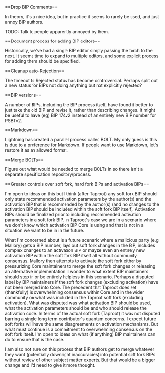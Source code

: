 ==Drop BIP Comments==

In theory, it's a nice idea, but in practice it seems to rarely be used, and just annoy BIP authors.

TODO: Talk to people apparently annoyed by them.

==Document process for adding BIP editors==

Historically, we've had a single BIP editor simply passing the torch to the next. It seems time to expand to multiple editors, and some explicit process for adding them should be specified.

==Cleanup auto-Rejection==

The timeout to Rejected status has become controversial. Perhaps split out a new status for BIPs not doing anything but not explicitly rejected?

==BIP versions==

A number of BIPs, including the BIP process itself, have found it better to just take the old BIP and revise it, rather than describing changes. It might be useful to have (eg) BIP 174v2 instead of an entirely new BIP number for PSBTv2.

==Markdown==

Lightning has created a parallel process called BOLT. My only guess is this is due to a preference for Markdown. If people want to use Markdown, let's restore it as an allowed format.

==Merge BOLTs==

Figure out what would be needed to merge BOLTs in so there isn't a separate specification repository/process.

==Greater controls over soft fork, hard fork BIPs and activation BIPs==

I'm open to ideas on this but I think (after Taproot) any soft fork BIP should only state recommended activation parameters by the author(s) and the activation BIP that is recommended by the author(s) (and no changes to the activation BIP should be included within the soft fork BIP itself). Activation BIPs should be finalized prior to including recommended activation parameters in a soft fork BIP. In Taproot's case we are in a scenario where we don't know which activation BIP Core is using and that is not in a situation we want to be in in the future.

What I'm concerned about is a future scenario where a malicious party (e.g Mallory) gets a BIP number, lays out soft fork changes in the BIP, includes complex changes to an activation BIP or maybe even an entirely new activation BIP within the soft fork BIP itself all without community consensus. Mallory then attempts to activate the soft fork either by pressurizing Core maintainers to merge the soft fork changes or releasing an alternative implementation. I wonder to what extent BIP maintainers should step in or be entirely helpless in this scenario. Perhaps a disputed label by BIP maintainers if the soft fork changes (excluding activation) have not been merged into Core. The precedent that Taproot does set (thankfully) is overwhelming consensus within Core and in the wider community on what was included in the Taproot soft fork (excluding activation). What was disputed was what activation BIP should be used, what the activation parameters should be and who should release the activation code. In terms of the actual soft fork (Taproot) it was not disputed barring a single long term contributor's quantum concerns. I expect future soft forks will have the same disagreements on activation mechanisms. But what must continue is a commitment to overwhelming consensus on the soft fork itself. I'm open to ideas on what (if anything) BIP maintainers can do to ensure that is the case.

I am also not sure on this process that BIP authors get to merge whatever they want (potentially downright inaccuracies) into potential soft fork BIPs without review of other subject matter experts. But that would be a bigger change and I'd need to give it more thought.



